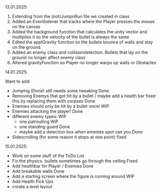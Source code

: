 13.01.2025:

1) Extending from the (not)JumpnRun file we created in class
2) Added an Eventlistener that tracks where the Player presses the mouse on the canvas
3) Added the background function that calculates the unity vector and mulitplies it so the velocity of
   the bullet is always the same
4) Edited the applGravity function so the bullets bounce of walls and stay on the ground
5) Added an enemy class and collisiondetection. Bullets that lay on the ground no longer affect enemy
   class
6) Altered gravityFunction so Player no longer warps up walls or Obstacles

14.01.2025:

Want to add: 
- Jumping (Done) still needs some tweaking                                    Done
- Removing Enemys that got hit by a bullet / maybe add a health bar
        fixed this by replacing them with corpses                              Done
- Enemies should only be hit by a bullet once!                                 WiP
- Enemies attacking the player!                                              Done 
- different enemy types:                                                      WiP
   - one patroulling                                                         WiP
   - one standing guard                                                      Done
   - maybe add a detection box when emenies spot can you                     Done
- Sidescrolling (for some reason it stops at one point)                     fixed

15.01.2025:

- Work on some stuff of the ToDo List                                       
- Fix the physics. bullets sometimes go through the ceiling                  Fixed
- Add healthbar for Player / Enemies                                          Done
- Add breakable walls                                                       Done
- Add a starting screen where the figure is running around                  WiP
- Add Health Pick Ups
- create a level layout
 
